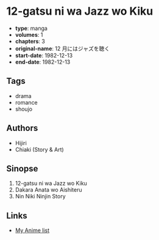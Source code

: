 # 12-gatsu ni wa Jazz wo Kiku

-   **type**: manga
-   **volumes**: 1
-   **chapters**: 3
-   **original-name**: 12 月にはジャズを聴く
-   **start-date**: 1982-12-13
-   **end-date**: 1982-12-13

## Tags

-   drama
-   romance
-   shoujo

## Authors

-   Hijiri
-   Chiaki (Story & Art)

## Sinopse

1. 12-gatsu ni wa Jazz wo Kiku
2. Dakara Anata wo Aishiteru
3. Nin Niki Ninjin Story

## Links

-   [My Anime list](https://myanimelist.net/manga/108091/12-gatsu_ni_wa_Jazz_wo_Kiku)
